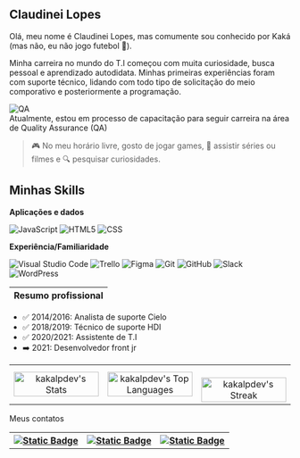 ## Claudinei Lopes

Olá, meu nome é Claudinei Lopes, mas comumente sou conhecido por Kaká (mas não, eu não jogo futebol 🤣).

Minha carreira no mundo do T.I começou com muita curiosidade, busca pessoal e aprendizado autodidata. Minhas primeiras experiências foram com suporte técnico, lidando com todo tipo de solicitação do meio comporativo e posteriormente a programação.

![QA](https://img.shields.io/badge/QA-Quality%20Assurance-blue) <br>
Atualmente, estou em processo de capacitação para seguir carreira na área de Quality Assurance (QA)


> 🎮 No meu horário livre, gosto de jogar games, 🍿 assistir séries ou filmes e 🔍 pesquisar curiosidades.


## Minhas Skills

**Aplicações e dados**

![JavaScript](https://img.shields.io/badge/-JavaScript-333333?style=flat&logo=javascript)
![HTML5](https://img.shields.io/badge/-HTML5-333333?style=flat&logo=HTML5)
![CSS](https://img.shields.io/badge/-CSS-333333?style=flat&logo=CSS3&logoColor=1572B6)

**Experiência/Familiaridade**

![Visual Studio Code](https://img.shields.io/badge/-Visual%20Studio%20Code-333333?style=flat&logo=visual-studio-code&logoColor=007ACC)
![Trello](https://img.shields.io/badge/-Trello-333333?style=flat&logo=trello&logoColor=007ACC)
![Figma](https://img.shields.io/badge/-Figma-333333?style=flat&logo=figma&logoColor=007ACC)
![Git](https://img.shields.io/badge/-Git-333333?style=flat&logo=git)
![GitHub](https://img.shields.io/badge/-GitHub-333333?style=flat&logo=github)
![Slack](https://img.shields.io/badge/-Slack-4A154B?style=flat&logo=slack)
![WordPress](https://img.shields.io/badge/-WordPress-21759B?style=flat&logo=wordpress)



| Resumo profissional |
|:-------------------|

- ✅ 2014/2016: Analista de suporte Cielo
- ✅ 2018/2019: Técnico de suporte HDI
- ✅ 2020/2021: Assistente de T.I
- ➡️ 2021: Desenvolvedor front jr




<table>
  <tr>
    <td style="width: 33%; text-align: center;">
      <img
        align="center"
        src="https://github-readme-stats.vercel.app/api?username=kakalpdev&hide=stars,issues&show=prs_merged_percentage&theme=cobalt&show_icons=true&hide_border=false&count_private=true"
        alt="kakalpdev's Stats"
        width="100%"
      />
    </td>
    <td style="width: 33%; text-align: center;">
      <img
        align="center"
        src="https://github-readme-stats.vercel.app/api/top-langs/?username=kakalpdev&theme=cobalt&show_icons=true&hide_border=false&langs_count=8&card_width=auto"
        alt="kakalpdev's Top Languages"
        width="100%"
      />
    </td>
    <td style="width: 33%; text-align: center;">
      <br />
      <img
        align="center"
        src="https://github-readme-streak-stats.herokuapp.com/?user=kakalpdev&theme=cobalt&hide_border=false"
        alt="kakalpdev's Streak"
        width="100%"
      />
    </td>
  </tr>
</table>


Meus contatos
<table>
  <tr>
    <th>
      <a href="https://www.linkedin.com/in/claudineilopes/" target="_blank">
        <img alt="Static Badge" src="https://img.shields.io/badge/LinkedIn-0077B5?style=for-the-badge&logo=linkedin&logoColor=white">
      </a>
    </th>
    <th>
       <a href="mailto:claudinei.lbarros@outlook.com" target="_blank">
        <img alt="Static Badge" src="https://img.shields.io/badge/Outlook-blue?style=for-the-badge&logo=mailboxdotorg&logoColor=%23ffffff&labelColor=%230A2767">
      </a>
    </th>
    <th>
      <a href="mailto:kakalp.dev@gmail.com" target="_blank">
        <img alt="Static Badge" src="https://img.shields.io/badge/Gmail-D14836?style=for-the-badge&logo=gmail&logoColor=white">
      </a>
    </th>
  </tr>
</table>

